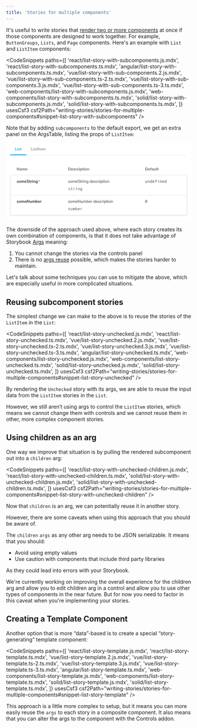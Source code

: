 ```yaml
---
title: 'Stories for multiple components'
---
```


It's useful to write stories that [render two or more components](../writing-stories/introduction.md#stories-for-two-or-more-components) at once if those components are designed to work together. For example, `ButtonGroups`, `Lists`, and `Page` components. Here's an example with `List` and `ListItem` components:

<!-- prettier-ignore-start -->

<CodeSnippets
  paths={[
    'react/list-story-with-subcomponents.js.mdx',
    'react/list-story-with-subcomponents.ts.mdx',
    'angular/list-story-with-subcomponents.ts.mdx',
    'vue/list-story-with-sub-components.2.js.mdx',
    'vue/list-story-with-sub-components.ts-2.ts.mdx',
    'vue/list-story-with-sub-components.3.js.mdx',
    'vue/list-story-with-sub-components.ts-3.ts.mdx',
    'web-components/list-story-with-subcomponents.js.mdx',
    'web-components/list-story-with-subcomponents.ts.mdx',
    'solid/list-story-with-subcomponents.js.mdx',
    'solid/list-story-with-subcomponents.ts.mdx',
  ]}
  usesCsf3
  csf2Path="writing-stories/stories-for-multiple-components#snippet-list-story-with-subcomponents"
/>

<!-- prettier-ignore-end -->

Note that by adding `subcomponents` to the default export, we get an extra panel on the ArgsTable, listing the props of `ListItem`:

![Storybook story with subcomponent argstable](./argstable-subcomponents.png)

The downside of the approach used above, where each story creates its own combination of components, is that it does not take advantage of Storybook [Args](../writing-stories/args.md) meaning:

1. You cannot change the stories via the controls panel
2. There is no [args reuse](../writing-stories/introduction.md#using-args) possible, which makes the stories harder to maintain.

Let's talk about some techniques you can use to mitigate the above, which are especially useful in more complicated situations.

## Reusing subcomponent stories

The simplest change we can make to the above is to reuse the stories of the `ListItem` in the `List`:

<!-- prettier-ignore-start -->

<CodeSnippets
  paths={[
    'react/list-story-unchecked.js.mdx',
    'react/list-story-unchecked.ts.mdx',
    'vue/list-story-unchecked.2.js.mdx',
    'vue/list-story-unchecked.ts-2.ts.mdx',
    'vue/list-story-unchecked.3.js.mdx',
    'vue/list-story-unchecked.ts-3.ts.mdx',
    'angular/list-story-unchecked.ts.mdx',
    'web-components/list-story-unchecked.js.mdx',
    'web-components/list-story-unchecked.ts.mdx',
    'solid/list-story-unchecked.js.mdx',
    'solid/list-story-unchecked.ts.mdx',
  ]}
  usesCsf3
  csf2Path="writing-stories/stories-for-multiple-components#snippet-list-story-unchecked"
/>

<!-- prettier-ignore-end -->

By rendering the `Unchecked` story with its args, we are able to reuse the input data from the `ListItem` stories in the `List`.

However, we still aren’t using args to control the `ListItem` stories, which means we cannot change them with controls and we cannot reuse them in other, more complex component stories.

## Using children as an arg

One way we improve that situation is by pulling the rendered subcomponent out into a `children` arg:

<!-- prettier-ignore-start -->

<CodeSnippets
  paths={[
    'react/list-story-with-unchecked-children.js.mdx',
    'react/list-story-with-unchecked-children.ts.mdx',
    'solid/list-story-with-unchecked-children.js.mdx',
    'solid/list-story-with-unchecked-children.ts.mdx',
  ]}
  usesCsf3
  csf2Path="writing-stories/stories-for-multiple-components#snippet-list-story-with-unchecked-children"
/>

<!-- prettier-ignore-end -->

Now that `children` is an arg, we can potentially reuse it in another story.

However, there are some caveats when using this approach that you should be aware of.

The `children` `args` as any other arg needs to be JSON serializable. It means that you should:

- Avoid using empty values
- Use caution with components that include third party libraries

As they could lead into errors with your Storybook.

<div class="aside">

We're currently working on improving the overall experience for the children arg and allow you to edit children arg in a control and allow you to use other types of components in the near future. But for now you need to factor in this caveat when you're implementing your stories.

</div>

## Creating a Template Component

Another option that is more “data”-based is to create a special “story-generating” template component:

<!-- prettier-ignore-start -->

<CodeSnippets
  paths={[
    'react/list-story-template.js.mdx',
    'react/list-story-template.ts.mdx',
    'vue/list-story-template.2.js.mdx',
    'vue/list-story-template.ts-2.ts.mdx',
    'vue/list-story-template.3.js.mdx',
    'vue/list-story-template.ts-3.ts.mdx',
    'angular/list-story-template.ts.mdx',
    'web-components/list-story-template.js.mdx',
    'web-components/list-story-template.ts.mdx',
    'solid/list-story-template.js.mdx',
    'solid/list-story-template.ts.mdx',
  ]}
  usesCsf3
  csf2Path="writing-stories/stories-for-multiple-components#snippet-list-story-template"
/>

<!-- prettier-ignore-end -->

This approach is a little more complex to setup, but it means you can more easily reuse the `args` to each story in a composite component. It also means that you can alter the args to the component with the Controls addon.
